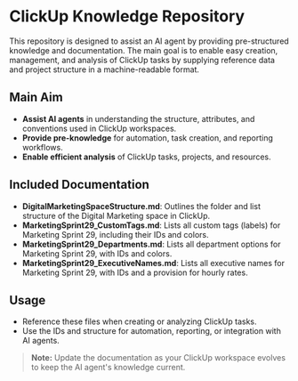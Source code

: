 # ClickUp Knowledge Repository

This repository is designed to assist an AI agent by providing pre-structured knowledge and documentation. The main goal is to enable easy creation, management, and analysis of ClickUp tasks by supplying reference data and project structure in a machine-readable format.

## Main Aim
- **Assist AI agents** in understanding the structure, attributes, and conventions used in ClickUp workspaces.
- **Provide pre-knowledge** for automation, task creation, and reporting workflows.
- **Enable efficient analysis** of ClickUp tasks, projects, and resources.

## Included Documentation
- **DigitalMarketingSpaceStructure.md**: Outlines the folder and list structure of the Digital Marketing space in ClickUp.
- **MarketingSprint29_CustomTags.md**: Lists all custom tags (labels) for Marketing Sprint 29, including their IDs and colors.
- **MarketingSprint29_Departments.md**: Lists all department options for Marketing Sprint 29, with IDs and colors.
- **MarketingSprint29_ExecutiveNames.md**: Lists all executive names for Marketing Sprint 29, with IDs and a provision for hourly rates.

## Usage
- Reference these files when creating or analyzing ClickUp tasks.
- Use the IDs and structure for automation, reporting, or integration with AI agents.

> **Note:** Update the documentation as your ClickUp workspace evolves to keep the AI agent's knowledge current. 